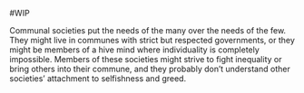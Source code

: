 #WIP

Communal societies put the needs of the many over the needs of the few. They might live in communes with strict but respected governments, or they might be members of a hive mind where individuality is completely impossible. Members of these societies might strive to fight inequality or bring others into their commune, and they probably don’t understand other societies’ attachment to selfishness and greed.
